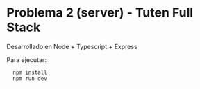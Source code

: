 # Problema 2 (server) - Tuten Full Stack

Desarrollado en Node + Typescript + Express

Para ejecutar:
```
  npm install
  npm run dev
```
